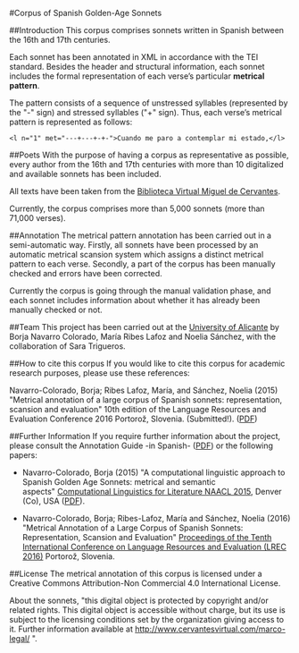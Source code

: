 #Corpus of Spanish Golden-Age Sonnets

##Introduction
This corpus comprises sonnets written in Spanish between the 16th and 17th centuries.

Each sonnet has been annotated in XML in accordance with the TEI standard. Besides the header and structural information, each sonnet includes the formal representation of each verse’s particular **metrical pattern**.

The pattern consists of a sequence of unstressed syllables (represented by the "-" sign) and stressed syllables ("+" sign). Thus, each verse’s metrical pattern is represented as follows:

	<l n="1" met="---+---+-+-">Cuando me paro a contemplar mi estado,</l>

##Poets
With the purpose of having a corpus as representative as possible, every author from the 16th and 17th centuries with more than 10 digitalized and available sonnets has been included.

All texts have been taken from the [Biblioteca Virtual Miguel de Cervantes](http://www.cervantesvirtual.com/).

Currently, the corpus comprises more than 5,000 sonnets (more than 71,000 verses).

##Annotation
The metrical pattern annotation has been carried out in a semi-automatic way. Firstly, all sonnets have been processed by an automatic metrical scansion system which assigns a distinct metrical pattern to each verse. Secondly, a part of the corpus has been manually checked and errors have been corrected.

Currently the corpus is going through the manual validation phase, and each sonnet includes information about whether it has already been manually checked or not.

##Team
This project has been carried out at the [University of Alicante](http://www.ua.es) by Borja Navarro Colorado, María Ribes Lafoz and Noelia Sánchez, with the collaboration of Sara Trigueros.

##How to cite this corpus
If you would like to cite this corpus for academic research purposes, please use these references:

Navarro-Colorado, Borja; Ribes Lafoz, María, and Sánchez, Noelia (2015) "Metrical annotation of a large corpus of Spanish sonnets: representation, scansion and evaluation" 10th edition of the Language Resources and Evaluation Conference 2016 Portorož, Slovenia. (Submitted!). ([PDF](http://www.dlsi.ua.es/~borja/navarro2016_MetricalPatternsBank.pdf))

##Further Information
If you require further information about the project, please consult the Annotation Guide -in Spanish- ([PDF](http://www.dlsi.ua.es/~borja/GuiaAnotacionMetrica.pdf)) or the following papers:

- Navarro-Colorado, Borja (2015) "A computational linguistic approach to Spanish Golden Age Sonnets: metrical and semantic aspects" [Computational Linguistics for Literature NAACL 2015](https://sites.google.com/site/clfl2015/), Denver (Co), USA ([PDF](https://aclweb.org/anthology/W/W15/W15-0712.pdf)).

- Navarro-Colorado, Borja; Ribes-Lafoz, María and Sánchez, Noelia (2016) "Metrical Annotation of a Large Corpus of Spanish Sonnets: Representation, Scansion and Evaluation" [Proceedings of the Tenth International Conference on Language Resources and Evaluation (LREC 2016)](http://www.lrec-conf.org/proceedings/lrec2016/pdf/453_Paper.pdf) Portorož, Slovenia.

##License
The metrical annotation of this corpus is licensed under a Creative Commons Attribution-Non Commercial 4.0 International License.

About the sonnets, "this digital object is protected by copyright and/or related rights. This digital object is accessible without charge, but its use is subject to the licensing conditions set by the organization giving access to it. Further information available at http://www.cervantesvirtual.com/marco-legal/ ".
